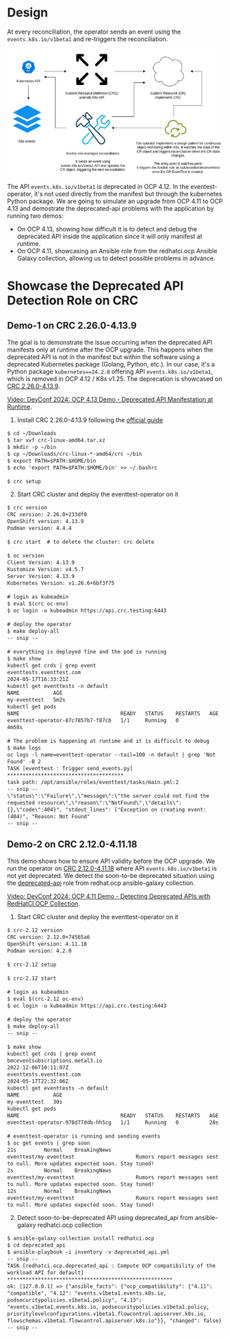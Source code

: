 # Design

At every reconciliation, the operator sends an event using the `events.k8s.io/v1beta1` and re-triggers the reconciliation.

![diagram](images/diagram.png)

The API `events.k8s.io/v1beta1` is deprecated in OCP 4.12. In the eventest-operator, it's not used directly from the manifest but through the kubernetes Python package. We are going to simulate an upgrade from OCP 4.11 to OCP 4.13 and demostrate the deprecated-api problems with the application by running two demos:

- On OCP 4.13, showing how difficult it is to detect and debug the deprecated API inside the application since it will only manifest at runtime.
- On OCP 4.11, showcasing an Ansible role from the redhatci.ocp Ansible Galaxy collection, allowing us to detect possible problems in advance.

# Showcase the Deprecated API Detection Role on CRC

## Demo-1 on CRC 2.26.0-4.13.9

The goal is to demonstrate the issue occurring when the deprecated API manifests only at runtime after the OCP upgrade. This happens when the deprecated API is not in the manifest but within the software using a deprecated Kubernetes package (Golang, Python, etc.). In our case, it's a Python package `kubernetes==24.2.0` offering API `events.k8s.io/v1beta1`, which is removed in OCP 4.12 / K8s v1.25. The deprecation is showcased on [CRC 2.26.0-4.13.9](https://github.com/crc-org/crc/releases/tag/v2.26.0).

[Video: DevConf 2024: OCP 4.13 Demo - Deprecated API Manifestation at Runtime](https://www.youtube.com/watch?v=3uItlBAD9u8).

1. Install CRC 2.26.0-4.13.9 following the [official guide](https://crc.dev/crc/)

```
$ cd ~/Downloads
$ tar xvf crc-linux-amd64.tar.xz
$ mkdir -p ~/bin
$ cp ~/Downloads/crc-linux-*-amd64/crc ~/bin
$ export PATH=$PATH:$HOME/bin
$ echo 'export PATH=$PATH:$HOME/bin' >> ~/.bashrc

$ crc setup
```

2. Start CRC cluster and deploy the eventtest-operator on it

```
$ crc version
CRC version: 2.26.0+233df0
OpenShift version: 4.13.9
Podman version: 4.4.4

$ crc start  # to delete the cluster: crc delete

$ oc version
Client Version: 4.13.9
Kustomize Version: v4.5.7
Server Version: 4.13.9
Kubernetes Version: v1.26.6+6bf3f75

# login as kubeadmin
$ eval $(crc oc-env)
$ oc login -u kubeadmin https://api.crc.testing:6443

# deploy the operator
$ make deploy-all
-- snip --

# everything is deployed fine and the pod is running
$ make show
kubectl get crds | grep event
eventtests.eventtest.com                                          2024-05-17T16:33:21Z
kubectl get eventtests -n default
NAME           AGE
my-eventtest   5m2s
kubectl get pods
NAME                                 READY   STATUS    RESTARTS   AGE
eventtest-operator-87c7857b7-f87cb   1/1     Running   0          4m58s

# The problem is happening at runtime and it is difficult to debug
$ make logs
oc logs -l name=eventtest-operator --tail=100 -n default | grep 'Not Found' -B 2
TASK [eventtest : Trigger send_events.py] **************************************
task path: /opt/ansible/roles/eventtest/tasks/main.yml:2
-- snip --
\"status\":\"Failure\",\"message\":\"the server could not find the requested resource\",\"reason\":\"NotFound\",\"details\":{},\"code\":404}", "stdout_lines": ["Exception on creating event: (404)", "Reason: Not Found"
-- snip --
```

## Demo-2 on CRC 2.12.0-4.11.18

This demo shows how to ensure API validity before the OCP upgrade. We run the operator on [CRC 2.12.0-4.11.18](https://github.com/crc-org/crc/releases/tag/v2.12.0) where API `events.k8s.io/v1beta1` is not yet deprecated. We detect the soon-to-be deprecated situation using the [deprecated-api](https://github.com/redhatci/ansible-collection-redhatci-ocp/tree/main/roles/deprecated_api) role from redhat.ocp ansible-galaxy collection.

[Video: DevConf 2024: OCP 4.11 Demo - Detecting Deprecated APIs with RedHatCI.OCP Collection](https://www.youtube.com/watch?v=vGOmImI2G0w).

1. Start CRC cluster and deploy the eventtest-operator on it

```
$ crc-2.12 version
CRC version: 2.12.0+74565a6
OpenShift version: 4.11.18
Podman version: 4.2.0

$ crc-2.12 setup

$ crc-2.12 start

# login as kubeadmin
$ eval $(crc-2.12 oc-env)
$ oc login -u kubeadmin https://api.crc.testing:6443

# deploy the operator
$ make deploy-all
-- snip --

$ make show
kubectl get crds | grep event
bmceventsubscriptions.metal3.io                                   2022-12-06T10:11:07Z
eventtests.eventtest.com                                          2024-05-17T22:32:06Z
kubectl get eventtests -n default
NAME           AGE
my-eventtest   30s
kubectl get pods
NAME                                 READY   STATUS    RESTARTS   AGE
eventtest-operator-978d77ddb-hh5cg   1/1     Running   0          28s

# eventtest-operator is running and sending events
$ oc get events | grep soon
21s         Normal    BreakingNews                                 eventtest/my-eventtest                    Rumors report messages sent to null. More updates expected soon. Stay tuned!
2s          Normal    BreakingNews                                 eventtest/my-eventtest                    Rumors report messages sent to null. More updates expected soon. Stay tuned!
12s         Normal    BreakingNews                                 eventtest/my-eventtest                    Rumors report messages sent to null. More updates expected soon. Stay tuned!
```

2. Detect soon-to-be-deprecated API using deprecated_api from ansible-galaxy redhatci.ocp collection 

```
$ ansible-galaxy collection install redhatci.ocp
$ cd deprecated_api
$ ansible-playbook -i inventory -v deprecated_api.yml
-- snip --
TASK [redhatci.ocp.deprecated_api : Compute OCP compatibility of the workload API for default] ******************************************************
ok: [127.0.0.1] => {"ansible_facts": {"ocp_compatibility": {"4.11": "compatible", "4.12": "events.v1beta1.events.k8s.io, podsecuritypolicies.v1beta1.policy", "4.13": "events.v1beta1.events.k8s.io, podsecuritypolicies.v1beta1.policy, prioritylevelconfigurations.v1beta1.flowcontrol.apiserver.k8s.io, flowschemas.v1beta1.flowcontrol.apiserver.k8s.io"}}, "changed": false}
-- snip --
```
